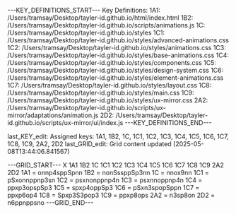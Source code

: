 ---KEY_DEFINITIONS_START---
Key Definitions:
1A1: /Users/tramsay/Desktop/tayler-id.github.io/html/index.html
1B2: /Users/tramsay/Desktop/tayler-id.github.io/scripts/animations.js
1C: /Users/tramsay/Desktop/tayler-id.github.io/styles
1C1: /Users/tramsay/Desktop/tayler-id.github.io/styles/advanced-animations.css
1C2: /Users/tramsay/Desktop/tayler-id.github.io/styles/animations.css
1C3: /Users/tramsay/Desktop/tayler-id.github.io/styles/base-animations.css
1C4: /Users/tramsay/Desktop/tayler-id.github.io/styles/components.css
1C5: /Users/tramsay/Desktop/tayler-id.github.io/styles/design-system.css
1C6: /Users/tramsay/Desktop/tayler-id.github.io/styles/element-animations.css
1C7: /Users/tramsay/Desktop/tayler-id.github.io/styles/layout.css
1C8: /Users/tramsay/Desktop/tayler-id.github.io/styles/main.css
1C9: /Users/tramsay/Desktop/tayler-id.github.io/styles/ux-mirror.css
2A2: /Users/tramsay/Desktop/tayler-id.github.io/scripts/ux-mirror/adaptations/animation.js
2D2: /Users/tramsay/Desktop/tayler-id.github.io/scripts/ux-mirror/ui/index.js
---KEY_DEFINITIONS_END---

last_KEY_edit: Assigned keys: 1A1, 1B2, 1C, 1C1, 1C2, 1C3, 1C4, 1C5, 1C6, 1C7, 1C8, 1C9, 2A2, 2D2
last_GRID_edit: Grid content updated (2025-05-08T13:44:06.841567)

---GRID_START---
X 1A1 1B2 1C 1C1 1C2 1C3 1C4 1C5 1C6 1C7 1C8 1C9 2A2 2D2
1A1 = onnp4sppSpnn
1B2 = nonSssppSp3nn
1C = nnox9nn
1C1 = pSxonnppnp3sn
1C2 = psxnonppnp4n
1C3 = psxnnoppnp4n
1C4 = ppxp3opspSp3
1C5 = spxp4oppSp3
1C6 = pSxn3spopSppn
1C7 = ppxp6op4
1C8 = Spxp3S3pop3
1C9 = ppxp8ops
2A2 = n3sp8on
2D2 = n6ppnppsno
---GRID_END---


